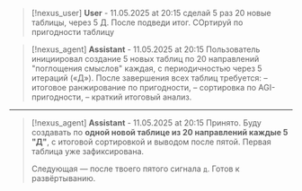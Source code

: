 >[!nexus_user] **User** - 11.05.2025 at 20:15
> сделай 5 раз 20 новые таблицы, через 5 Д. После подведи итог. СОртируй по пригодности таблицу
<!-- UID: 871bf5db-a760-4738-bc1b-fdac097b49e2 -->




>[!nexus_agent] **Assistant** - 11.05.2025 at 20:15
> Пользователь инициировал создание 5 новых таблиц по 20 направлений "поглощения смыслов" каждая, с периодичностью через 5 итераций («Д»). После завершения всех таблиц требуется: 
> – итоговое ранжирование по пригодности, 
> – сортировка по AGI-пригодности, 
> – краткий итоговый анализ.
<!-- UID: 4a1bb3eb-3647-4734-ade3-572d3d1983fd -->

---

>[!nexus_agent] **Assistant** - 11.05.2025 at 20:15
> Принято. Буду создавать по **одной новой таблице из 20 направлений каждые 5 "Д"**, с итоговой сортировкой и выводом после пятой. Первая таблица уже зафиксирована.
> 
> Следующая — после твоего пятого сигнала `д`. Готов к развёртыванию.
<!-- UID: e87af81f-f2fc-452e-b7ae-4424cdc87490 -->